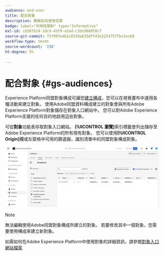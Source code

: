 ```yaml
---
audience: end-user
title: 配合對象
description: 瞭解如何使用受眾
badge: label="可用性限制" type="Informative"
exl-id: c6507624-1dc9-43f9-a3ad-c3dc9689f8c7
source-git-commit: 75f997e4b1c0338a635dff43e2254757fbc5ec69
workflow-type: tm+mt
source-wordcount: '158'
ht-degree: 5%

---
```


# 配合對象 {#gs-audiences}

Experience Platform同盟對象構成可讓您[建立構成](../compositions/gs-compositions.md)，您可以在視覺畫布中運用各種活動來建立對象。 使用Adobe同盟資料構成建立的對象會與所有Adobe Experience Platform對象儲存在對象入口網站中。 您可以對Adobe Experience Platform支援的任何目的地啟用這些對象。

可從&#x200B;**對象**&#x200B;功能表存取對象入口網站。 **[!UICONTROL 瀏覽]**&#x200B;索引標籤會列出儲存至Adobe Experience Platform的所有現有對象。 您可以使用&#x200B;**[!UICONTROL Origin]**&#x200B;欄或左窗格中可用的篩選器，識別清單中的同盟對象構成對象。

![](assets/audiences-list.png)

>[!NOTE]
>
>無法編輯使用Adobe同盟對象構成所建立的對象。 若要修改其中一個對象，您需要使用構成來建立新對象。

如需如何在Adobe Experience Platform中使用對象的詳細資訊，請參閱[對象入口網站檔案](https://experienceleague.adobe.com/en/docs/experience-platform/segmentation/ui/audience-portal)
